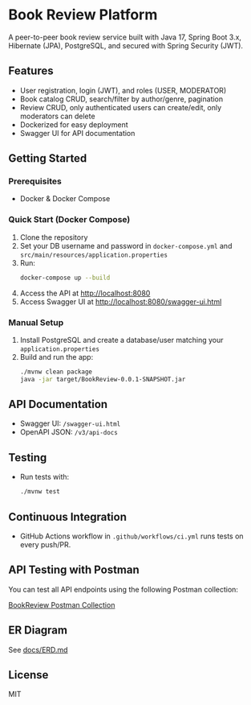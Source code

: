 # Book Review Platform

A peer-to-peer book review service built with Java 17, Spring Boot 3.x, Hibernate (JPA), PostgreSQL, and secured with Spring Security (JWT).

## Features
- User registration, login (JWT), and roles (USER, MODERATOR)
- Book catalog CRUD, search/filter by author/genre, pagination
- Review CRUD, only authenticated users can create/edit, only moderators can delete
- Dockerized for easy deployment
- Swagger UI for API documentation

## Getting Started

### Prerequisites
- Docker & Docker Compose

### Quick Start (Docker Compose)
1. Clone the repository
2. Set your DB username and password in `docker-compose.yml` and `src/main/resources/application.properties`
3. Run:
   ```sh
   docker-compose up --build
   ```
4. Access the API at [http://localhost:8080](http://localhost:8080)
5. Access Swagger UI at [http://localhost:8080/swagger-ui.html](http://localhost:8080/swagger-ui.html)

### Manual Setup
1. Install PostgreSQL and create a database/user matching your `application.properties`
2. Build and run the app:
   ```sh
   ./mvnw clean package
   java -jar target/BookReview-0.0.1-SNAPSHOT.jar
   ```

## API Documentation
- Swagger UI: `/swagger-ui.html`
- OpenAPI JSON: `/v3/api-docs`

## Testing
- Run tests with:
  ```sh
  ./mvnw test
  ```

## Continuous Integration
- GitHub Actions workflow in `.github/workflows/ci.yml` runs tests on every push/PR.

## API Testing with Postman

You can test all API endpoints using the following Postman collection:

[BookReview Postman Collection](https://orange-comet-916343.postman.co/workspace/Team-Workspace~da6e91e8-51a6-4712-82ab-71b6cc2ac04e/collection/27047894-90ddc9a5-4625-4be3-93fb-7ab9e0d42878?action=share&creator=27047894)

## ER Diagram
See [docs/ERD.md](docs/ERD.md)

## License
MIT 